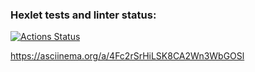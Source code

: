 ### Hexlet tests and linter status:
[![Actions Status](https://github.com/DmitryBalandin/frontend-project-46/actions/workflows/hexlet-check.yml/badge.svg)](https://github.com/DmitryBalandin/frontend-project-46/actions)

https://asciinema.org/a/4Fc2rSrHiLSK8CA2Wn3WbGOSl
